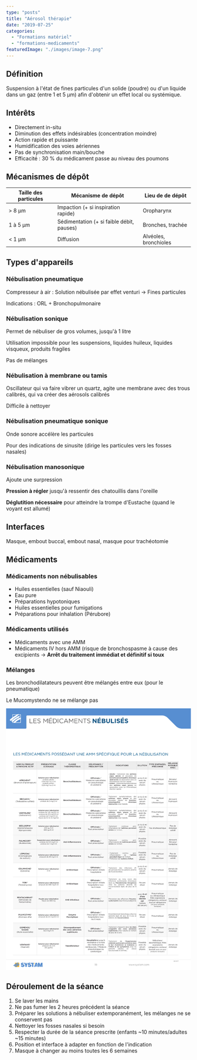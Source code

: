 ```yaml
---
type: "posts"
title: "Aérosol thérapie"
date: "2019-07-25"
categories:
  - "Formations matériel"
  - "formations-medicaments"
featuredImage: "./images/image-7.png"
---
```


## Définition

Suspension à l'état de fines particules d'un solide (poudre) ou d'un liquide dans un gaz (entre 1 et 5 µm) afin d'obtenir un effet local ou systémique.

## Intérêts

- Directement in-situ
- Diminution des effets indésirables (concentration moindre)
- Action rapide et puissante
- Humidification des voies aériennes
- Pas de synchronisation main/bouche
- Efficacité : 30 % du médicament passe au niveau des poumons

## Mécanismes de dépôt

| Taille des particules | Mécanisme de dépôt                        | Lieu de de dépôt      |
| --------------------- | ----------------------------------------- | --------------------- |
| \> 8 µm               | Impaction (+ si inspiration rapide)       | Oropharynx            |
| 1 à 5 µm              | Sédimentation (+ si faible débit, pauses) | Bronches, trachée     |
| < 1 µm                | Diffusion                                 | Alvéoles, bronchioles |

## Types d'appareils

### Nébulisation pneumatique

Compresseur à air : Solution nébulisée par effet venturi → Fines particules

Indications : ORL + Bronchopulmonaire

### Nébulisation sonique

Permet de nébuliser de gros volumes, jusqu'à 1 litre

Utilisation impossible pour les suspensions, liquides huileux, liquides visqueux, produits fragiles

Pas de mélanges

### Nébulisation à membrane ou tamis

Oscillateur qui va faire vibrer un quartz, agite une membrane avec des trous calibrés, qui va créer des aérosols calibrés

Difficile à nettoyer

### Nébulisation pneumatique sonique

Onde sonore accélère les particules

Pour des indications de sinusite (dirige les particules vers les fosses nasales)

### Nébulisation manosonique

Ajoute une surpression

**Pression à régler** jusqu'à ressentir des chatouillis dans l'oreille

**Déglutition nécessaire** pour atteindre la trompe d'Eustache (quand le voyant est allumé)

## Interfaces

Masque, embout buccal, embout nasal, masque pour trachéotomie

## Médicaments

### Médicaments non nébulisables

- Huiles essentielles (sauf Niaouli)
- Eau pure
- Préparations hypotoniques
- Huiles essentielles pour fumigations
- Préparations pour inhalation (Pérubore)

### Médicaments utilisés

- Médicaments avec une AMM
- Médicaments IV hors AMM (risque de bronchospasme à cause des excipients → **Arrêt du traitement immédiat et définitif si toux**

### Mélanges

Les bronchodilatateurs peuvent être mélangés entre eux (pour le pneumatique)

Le Mucomystendo ne se mélange pas

![](./images/1503932699Liste-des-medicaments-possedant-une-AMMspecifique-pour-la-nebulisation-1-1.jpg)

## Déroulement de la séance

1. Se laver les mains
2. Ne pas fumer les 2 heures précédent la séance
3. Préparer les solutions à nébuliser extemporanément, les mélanges ne se conservent pas
4. Nettoyer les fosses nasales si besoin
5. Respecter la durée de la séance prescrite (enfants ~10 minutes/adultes ~15 minutes)
6. Position et interface à adapter en fonction de l'indication
7. Masque à changer au moins toutes les 6 semaines
